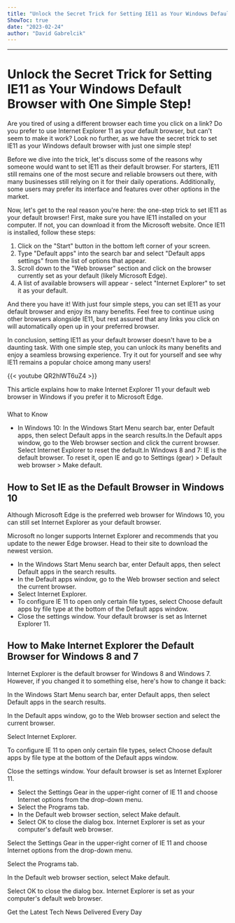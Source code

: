 ```yaml
---
title: "Unlock the Secret Trick for Setting IE11 as Your Windows Default Browser with One Simple Step!"
ShowToc: true 
date: "2023-02-24"
author: "David Gabrelcik"
---
```

*****
# Unlock the Secret Trick for Setting IE11 as Your Windows Default Browser with One Simple Step!

Are you tired of using a different browser each time you click on a link? Do you prefer to use Internet Explorer 11 as your default browser, but can't seem to make it work? Look no further, as we have the secret trick to set IE11 as your Windows default browser with just one simple step!

Before we dive into the trick, let's discuss some of the reasons why someone would want to set IE11 as their default browser. For starters, IE11 still remains one of the most secure and reliable browsers out there, with many businesses still relying on it for their daily operations. Additionally, some users may prefer its interface and features over other options in the market.

Now, let's get to the real reason you're here: the one-step trick to set IE11 as your default browser! First, make sure you have IE11 installed on your computer. If not, you can download it from the Microsoft website. Once IE11 is installed, follow these steps:

1. Click on the "Start" button in the bottom left corner of your screen.
2. Type "Default apps" into the search bar and select "Default apps settings" from the list of options that appear.
3. Scroll down to the "Web browser" section and click on the browser currently set as your default (likely Microsoft Edge).
4. A list of available browsers will appear - select "Internet Explorer" to set it as your default.

And there you have it! With just four simple steps, you can set IE11 as your default browser and enjoy its many benefits. Feel free to continue using other browsers alongside IE11, but rest assured that any links you click on will automatically open up in your preferred browser.

In conclusion, setting IE11 as your default browser doesn't have to be a daunting task. With one simple step, you can unlock its many benefits and enjoy a seamless browsing experience. Try it out for yourself and see why IE11 remains a popular choice among many users!

{{< youtube QR2hlWT6uZ4 >}} 




This article explains how to make Internet Explorer 11 your default web browser in Windows if you prefer it to Microsoft Edge.

 
### 
What to Know
 
- In Windows 10: In the Windows Start Menu search bar, enter Default apps, then select Default apps in the search results.In the Default apps window, go to the Web browser section and click the current browser. Select Internet Explorer to reset the default.In Windows 8 and 7: IE is the default browser. To reset it, open IE and go to Settings (gear) > Default web browser > Make default.

 
##   How to Set IE as the Default Browser in Windows 10  
 

Although Microsoft Edge is the preferred web browser for Windows 10, you can still set Internet Explorer as your default browser.

 
Microsoft no longer supports Internet Explorer and recommends that you update to the newer Edge browser. Head to their site to download the newest version.
 
- In the Windows Start Menu search bar, enter Default apps, then select Default apps in the search results.
 - In the Default apps window, go to the Web browser section and select the current browser.
 - Select Internet Explorer.
 - To configure IE 11 to open only certain file types, select Choose default apps by file type at the bottom of the Default apps window.
 - Close the settings window. Your default browser is set as Internet Explorer 11.

 
##   How to Make Internet Explorer the Default Browser for Windows 8 and 7  
 

Internet Explorer is the default browser for Windows 8 and Windows 7. However, if you changed it to something else, here's how to change it back:

 

In the Windows Start Menu search bar, enter Default apps, then select Default apps in the search results.

 

In the Default apps window, go to the Web browser section and select the current browser.

 

Select Internet Explorer.

 
To configure IE 11 to open only certain file types, select Choose default apps by file type at the bottom of the Default apps window.
 

Close the settings window. Your default browser is set as Internet Explorer 11.

 
- Select the Settings Gear in the upper-right corner of IE 11 and choose Internet options from the drop-down menu.
 - Select the Programs tab.
 - In the Default web browser section, select Make default.
 - Select OK to close the dialog box. Internet Explorer is set as your computer's default web browser.

 

Select the Settings Gear in the upper-right corner of IE 11 and choose Internet options from the drop-down menu.

 

Select the Programs tab.

 

In the Default web browser section, select Make default.

 

Select OK to close the dialog box. Internet Explorer is set as your computer's default web browser.

 

Get the Latest Tech News Delivered Every Day




